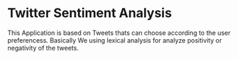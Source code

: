 # Twitter Sentiment Analysis

This Application is based on Tweets thats can choose according to the user preferencess. Basically We using lexical analysis for analyze positivity or negativity of the tweets.